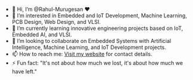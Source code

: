 - 👋 Hi, I’m @Rahul-Murugesan ❤️
- 👀 I’m interested in Embedded and IoT Development, Machine Learning, PCB Design, Web Design, and VLSI.
- 🌱 I’m currently learning innovative engineering projects based on IoT, Embedded AI, and VLSI.
- 💞️ I’m looking to collaborate on Embedded Systems with Artificial Intelligence, Machine Learning, and IoT Development projects.
- 📫 How to reach me: [Visit my website](https://ragul-100.neocities.org/Rahul/Website) for contact details.
- ⚡ Fun fact: "It's not about how much we lost, it's about how much we have left."
